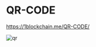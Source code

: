 # QR-CODE

https://1blockchain.me/QR-CODE/

![qr](https://user-images.githubusercontent.com/53940939/157168965-fe7446e4-ba65-4109-9e14-fc164e6f8e74.png)


